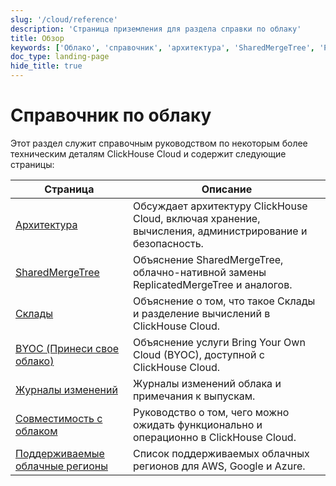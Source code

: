 ```yaml
---
slug: '/cloud/reference'
description: 'Страница приземления для раздела справки по облаку'
title: Обзор
keywords: ['Облако', 'справочник', 'архитектура', 'SharedMergeTree', 'Разделение Вычислений', 'Принесите Свое Облако', 'Журналы Изменений', 'Поддерживаемые Облачные Региону', 'Совместимость с Облаком']
doc_type: landing-page
hide_title: true
---
```

# Справочник по облаку

Этот раздел служит справочным руководством по некоторым более техническим деталям ClickHouse Cloud и содержит следующие страницы:

| Страница                                                   | Описание                                                                                                 |
|----------------------------------------------------------|----------------------------------------------------------------------------------------------------------|
| [Архитектура](/cloud/reference/architecture)            | Обсуждает архитектуру ClickHouse Cloud, включая хранение, вычисления, администрирование и безопасность.   |
| [SharedMergeTree](/cloud/reference/shared-merge-tree)   | Объяснение SharedMergeTree, облачно-нативной замены ReplicatedMergeTree и аналогов.                     |
| [Склады](/cloud/reference/warehouses)                   | Объяснение о том, что такое Склады и разделение вычислений в ClickHouse Cloud.                           |
| [BYOC (Принеси свое облако)](/cloud/reference/byoc)     | Объяснение услуги Bring Your Own Cloud (BYOC), доступной с ClickHouse Cloud.                             |
| [Журналы изменений](/cloud/reference/changelogs)        | Журналы изменений облака и примечания к выпускам.                                                       |
| [Совместимость с облаком](/whats-new/cloud-compatibility) | Руководство о том, чего можно ожидать функционально и операционно в ClickHouse Cloud.                   |
| [Поддерживаемые облачные регионы](/cloud/reference/supported-regions) | Список поддерживаемых облачных регионов для AWS, Google и Azure.                                      |